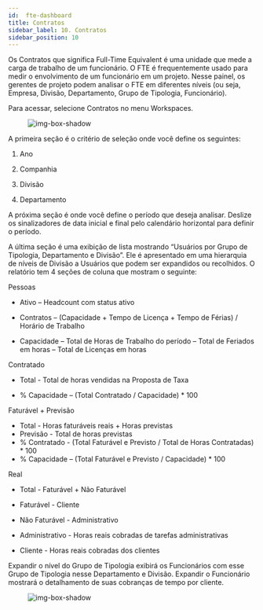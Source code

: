 ```yaml
---
id:  fte-dashboard
title: Contratos
sidebar_label: 10. Contratos
sidebar_position: 10
---
```


Os Contratos que significa Full-Time Equivalent é uma unidade que mede a carga de trabalho de um funcionário. O FTE é frequentemente usado para medir o envolvimento de um funcionário em um projeto. Nesse painel, os gerentes de projeto podem analisar o FTE em diferentes níveis (ou seja, Empresa, Divisão, Departamento, Grupo de Tipologia, Funcionário).

Para acessar, selecione Contratos no menu Workspaces.

<figure>

![img-box-shadow](/img/university/dashboards/fte-dashboard/university-fte-1.png)
<figcaption></figcaption>
</figure> 

A primeira seção é o critério de seleção onde você define os seguintes:

1. Ano

2. Companhia

3. Divisão

4. Departamento

A próxima seção é onde você define o período que deseja analisar. Deslize os sinalizadores de data inicial e final pelo calendário horizontal para definir o período.

A última seção é uma exibição de lista mostrando “Usuários por Grupo de Tipologia, Departamento e Divisão”. Ele é apresentado em uma hierarquia de níveis de Divisão a Usuários que podem ser expandidos ou recolhidos. O relatório tem 4 seções de coluna que mostram o seguinte:

Pessoas

- Ativo – Headcount com status ativo

- Contratos – (Capacidade + Tempo de Licença + Tempo de Férias) / Horário de Trabalho 

- Capacidade – Total de Horas de Trabalho do período – Total de Feriados em horas – Total de Licenças em horas

Contratado

- Total - Total de horas vendidas na Proposta de Taxa

- % Capacidade – (Total Contratado / Capacidade) * 100

Faturável + Previsão

- Total - Horas faturáveis reais + Horas previstas
- Previsão - Total de horas previstas
- % Contratado - (Total Faturável e Previsto / Total de Horas Contratadas) * 100
- % Capacidade – (Total Faturável e Previsto / Capacidade) * 100

Real

- Total - Faturável + Não Faturável

- Faturável - Cliente

- Não Faturável - Administrativo

- Administrativo - Horas reais cobradas de tarefas administrativas

- Cliente - Horas reais cobradas dos clientes

Expandir o nível do Grupo de Tipologia exibirá os Funcionários com esse Grupo de Tipologia nesse Departamento e Divisão. Expandir o Funcionário mostrará o detalhamento de suas cobranças de tempo por cliente.

<figure>

![img-box-shadow](/img/university/dashboards/fte-dashboard/university-fte-2.png)
<figcaption></figcaption>
</figure>

